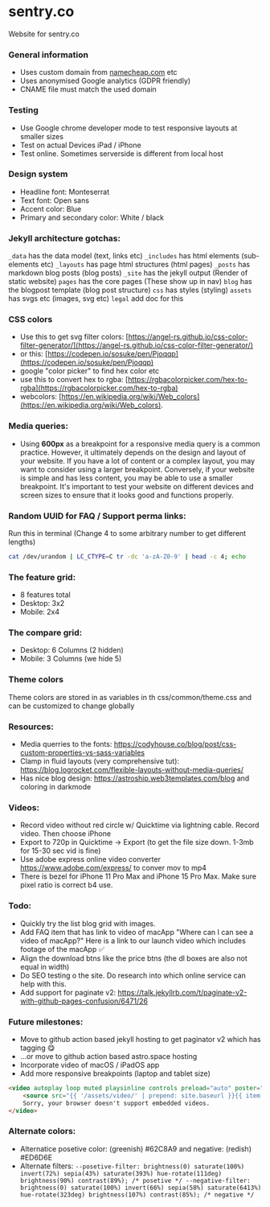 # sentry.co
Website for sentry.co

### General information
- Uses custom domain from [namecheap.com](namecheap.com) etc
- Uses anonymised Google analytics (GDPR friendly)
- CNAME file must match the used domain

### Testing
- Use Google chrome developer mode to test responsive layouts at smaller sizes
- Test on actual Devices iPad / iPhone
- Test online. Sometimes serverside is different from local host

### Design system
- Headline font: Monteserrat
- Text font: Open sans
- Accent color: Blue
- Primary and secondary color: White / black

### Jekyll architecture gotchas:
`_data` has the data model (text, links etc)
`_includes` has html elements (sub-elements etc)
`_layouts` has page html structures (html pages)
`_posts` has markdown blog posts (blog posts)
`_site` has the jekyll output (Render of static website)
`pages` has the core pages (These show up in nav)
`blog` has the blogpost template (blog post structure)
`css` has styles (styling)
`assets` has svgs etc (images, svg etc)
`legal` add doc for this

### CSS colors
- Use this to get svg filter colors: [https://angel-rs.github.io/css-color-filter-generator/](https://angel-rs.github.io/css-color-filter-generator/) 
- or this: [https://codepen.io/sosuke/pen/Pjoqqp](https://codepen.io/sosuke/pen/Pjoqqp) 
- google "color picker" to find hex color etc
- use this to convert hex to rgba: [https://rgbacolorpicker.com/hex-to-rgba](https://rgbacolorpicker.com/hex-to-rgba) 
- webcolors: [https://en.wikipedia.org/wiki/Web_colors](https://en.wikipedia.org/wiki/Web_colors).

### Media queries:
- Using **600px** as a breakpoint for a responsive media query is a common practice. However, it ultimately depends on the design and layout of your website. If you have a lot of content or a complex layout, you may want to consider using a larger breakpoint. Conversely, if your website is simple and has less content, you may be able to use a smaller breakpoint. It's important to test your website on different devices and screen sizes to ensure that it looks good and functions properly.

### Random UUID for FAQ / Support perma links:
Run this in terminal (Change 4 to some arbitrary number to get different lengths)
```bash
cat /dev/urandom | LC_CTYPE=C tr -dc 'a-zA-Z0-9' | head -c 4; echo
```

### The feature grid:
- 8 features total
- Desktop: 3x2
- Mobile: 2x4

### The compare grid:
- Desktop: 6 Columns (2 hidden)
- Mobile: 3 Columns (we hide 5)

### Theme colors
Theme colors are stored in as variables in th css/common/theme.css and can be customized to change globally

### Resources:
- Media querries to the fonts: https://codyhouse.co/blog/post/css-custom-properties-vs-sass-variables
- Clamp in fluid layouts (very comprehensive tut): https://blog.logrocket.com/flexible-layouts-without-media-queries/
- Has nice blog design: https://astroship.web3templates.com/blog and coloring in darkmode

### Videos:
- Record video without red circle w/ Quicktime via lightning cable. Record video. Then choose iPhone
- Export to 720p in Quicktime -> Export (to get the file size down. 1-3mb for 15-30 sec vid is fine)
- Use adobe express online video converter https://www.adobe.com/express/ to conver mov to mp4
- There is bezel for iPhone 11 Pro Max and iPhone 15 Pro Max. Make sure pixel ratio is correct b4 use.

### Todo:
- Quickly try the list blog grid with images. 
- Add FAQ item that has link to video of macApp "Where can I can see a video of macApp?" Here is a link to our launch video which includes footage of the macApp ✅
- Align the download btns like the price btns (the dl boxes are also not equal in width)
- Do SEO testing o the site. Do research into which online service can help with this.
- Add support for paginate v2: https://talk.jekyllrb.com/t/paginate-v2-with-github-pages-confusion/6471/26

### Future milestones:
- Move to github action based jekyll hosting to get paginator v2 which has tagging :yum:
- ...or move to github action based astro.space hosting
- Incorporate video of macOS / iPadOS app
- Add more responsive breakpoints (laptop and tablet size)


```html
<video autoplay loop muted playsinline controls preload="auto" poster="{{ '/assets/images/video-poster.jpg' | prepend: site.baseurl }}">
	<source src="{{ '/assets/video/' | prepend: site.baseurl }}{{ item.url }}">
	Sorry, your browser doesn't support embedded videos.
</video>
```

### Alternate colors:
- Alternatice posetive color: (greenish) #62C8A9 and negative: (redish) #ED6D6E
- Alternate filters: `--posetive-filter: brightness(0) saturate(100%) invert(72%) sepia(43%) saturate(393%) hue-rotate(111deg) brightness(90%) contrast(89%); /* posetive */
	--negative-filter: brightness(0) saturate(100%) invert(66%) sepia(58%) saturate(6413%) hue-rotate(323deg) brightness(107%) contrast(85%); /* negative */`

